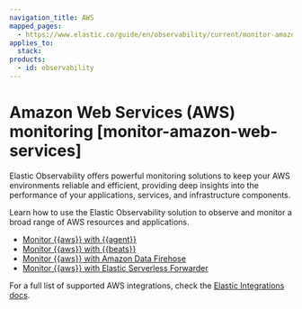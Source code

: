 ```yaml
---
navigation_title: AWS
mapped_pages:
  - https://www.elastic.co/guide/en/observability/current/monitor-amazon-web-services.html
applies_to:
  stack:
products:
  - id: observability
---
```




# Amazon Web Services (AWS) monitoring [monitor-amazon-web-services]


Elastic Observability offers powerful monitoring solutions to keep your AWS environments reliable and efficient, providing deep insights into the performance of your applications, services, and infrastructure components.

Learn how to use the Elastic Observability solution to observe and monitor a broad range of AWS resources and applications.

* [Monitor {{aws}} with {{agent}}](monitor-amazon-web-services-aws-with-elastic-agent.md)
* [Monitor {{aws}} with {{beats}}](monitor-amazon-web-services-aws-with-beats.md)
* [Monitor {{aws}} with Amazon Data Firehose](monitor-amazon-web-services-aws-with-amazon-data-firehose.md)
* [Monitor {{aws}} with Elastic Serverless Forwarder](monitor-amazon-web-services-aws-with-elastic-serverless-forwarder.md)

For a full list of supported AWS integrations, check the [Elastic Integrations docs](https://docs.elastic.co/en/integrations).






